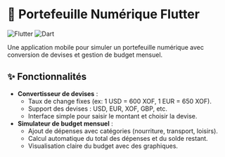 # 💼 Portefeuille Numérique Flutter

![Flutter](https://img.shields.io/badge/Flutter-02569B?style=for-the-badge&logo=flutter&logoColor=white)
![Dart](https://img.shields.io/badge/Dart-0175C2?style=for-the-badge&logo=dart&logoColor=white)

Une application mobile pour simuler un portefeuille numérique avec conversion de devises et gestion de budget mensuel.

## ✨ Fonctionnalités
- **Convertisseur de devises** :
  - Taux de change fixes (ex: 1 USD = 600 XOF, 1 EUR = 650 XOF).
  - Support des devises : USD, EUR, XOF, GBP, etc.
  - Interface simple pour saisir le montant et choisir la devise.
- **Simulateur de budget mensuel** :
  - Ajout de dépenses avec catégories (nourriture, transport, loisirs).
  - Calcul automatique du total des dépenses et du solde restant.
  - Visualisation claire du budget avec des graphiques.

